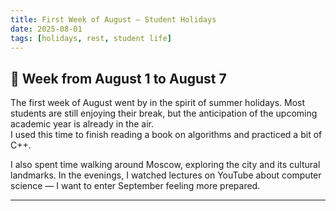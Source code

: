 ```yaml
---
title: First Week of August — Student Holidays
date: 2025-08-01
tags: [holidays, rest, student life]
---
```


## 📌 Week from August 1 to August 7

The first week of August went by in the spirit of summer holidays. Most students are still enjoying their break, but the anticipation of the upcoming academic year is already in the air.  
I used this time to finish reading a book on algorithms and practiced a bit of C++.  

I also spent time walking around Moscow, exploring the city and its cultural landmarks. In the evenings, I watched lectures on YouTube about computer science — I want to enter September feeling more prepared.  

---

